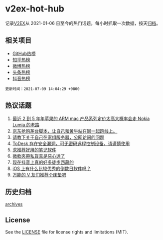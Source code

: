 # v2ex-hot-hub

 记录[V2EX](https://www.v2ex.com/)从 2021-01-06 日至今的热门话题。每小时抓取一次数据，按天[归档](archives)。
 
 ## 相关项目

- [GitHub热榜](https://github.com/snaildev/github-hot-hub)
- [知乎热榜](https://github.com/snaildev/zhihu-hot-hub)
- [微博热榜](https://github.com/snaildev/weibo-hot-hub)
- [头条热榜](https://github.com/snaildev/toutiao-hot-hub)
- [抖音热榜](https://github.com/snaildev/douyin-hot-hub)


 `更新时间：2021-07-09 14:04:29 +0800`

## 热议话题

1. [最近 2 到 5 年年苹果的 ARM mac 产品系列定价太高大概率会走 Nokia Lumia 的老路](https://www.v2ex.com/t/788428)
1. [京东抢购茅台脚本，让自己和黄牛站在同一起跑线上。](https://www.v2ex.com/t/788420)
1. [请教下关于自己在家组服务器，公网访问的问题](https://www.v2ex.com/t/788357)
1. [ToDesk 存在安全漏洞，可无密码远程控制设备，请谨慎使用](https://www.v2ex.com/t/788413)
1. [求推荐好用的笔记软件](https://www.v2ex.com/t/788435)
1. [微軟夾帶私貨真是惡心透了](https://www.v2ex.com/t/788507)
1. [现在抖音上真的好多徒步西藏的](https://www.v2ex.com/t/788442)
1. [iOS 上有什么比较优秀的倒数日软件吗？](https://www.v2ex.com/t/788358)
1. [万能的 V 友们推荐个床垫吧](https://www.v2ex.com/t/788318)

## 历史归档

[archives](archives)

## License

See the [LICENSE](LICENSE) file for license rights and limitations (MIT).
